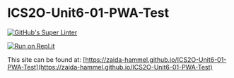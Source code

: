# ICS2O-Unit6-01-PWA-Test
[![GitHub's Super Linter](https://github.com/zaida-hammel/ICS2O-Unit6-01-PWA-Test/workflows/GitHub's%20Super%20Linter/badge.svg)](https://github.com/zaida-hammel/ICS2O-Unit6-01-PWA-Test/actions)



[![Run on Repl.it](https://repl.it/badge/github/zaida-hammel/ICS2O-Unit6-01-PWA-Test)](https://repl.it/github/zaida-hammel/ICS2O-Unit6-01-PWA-Test)

This site can be found at: [https://zaida-hammel.github.io/ICS2O-Unit6-01-PWA-Test](https://zaida-hammel.github.io/ICS2O-Unit6-01-PWA-Test)
